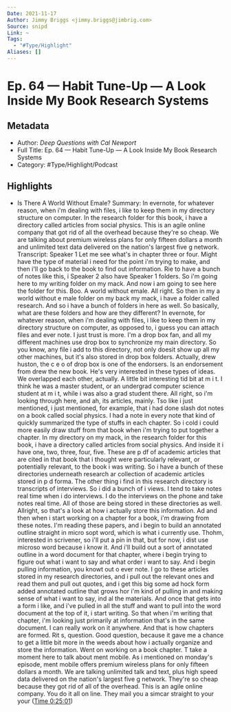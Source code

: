 ```yaml
---
Date: 2021-11-17
Author: Jimmy Briggs <jimmy.briggs@jimbrig.com>
Source: snipd
Link: ~
Tags:
  - "#Type/Highlight"
Aliases: []
---
```


# Ep. 64 —  Habit Tune-Up —  A Look Inside My Book Research Systems

## Metadata

* Author: *Deep Questions with Cal Newport*
* Full Title: Ep. 64 —  Habit Tune-Up —  A Look Inside My Book Research Systems
* Category: #Type/Highlight/Podcast

## Highlights

* Is There A World Without Emale?
  Summary:
  In evernote, for whatever reason, when i'm dealing with files, i like to keep them in my directory structure on computer. In the research folder for this book, i have a directory called articles from social physics. This is an agile online company that got rid of all the overhead because they're so cheap. We are talking about premium wireless plans for only fifteen dollars a month and unlimited text data delivered on the nation's largest five g network.
  Transcript:
  Speaker 1
  Let me see what's in chapter three or four. Might have the type of material i need for the point i'm trying to make, and then i'll go back to the book to find out information. Rie to have a bunch of notes like this, i
  Speaker 2
  also have
  Speaker 1
  folders. So i'm going here to my writing folder on my mack. And now i am going to see here the folder for this. Boo. A world without emale. All right. So then in my a world without e male folder on my back my mack, i have a folder called research. And so i have a bunch of folders in here as well. So basically, what are these folders and how are they different? In evernote, for whatever reason, when i'm dealing with files, i like to keep them in my directory structure on computer, as opposed to, i guess you can attach files and ever note. I just trust is more. I'm a drop box fan, and all my different machines use drop box to synchronize my main directory. So you know, any file i add to this directory, not only doesit show up all my other machines, but it's also stored in drop box folders. Actually, drew huston, the c e o of drop box is one of the endorsers. Is an endorsement from drew the new book. He's very interested in these types of ideas. We overlapped each other, actually. A little bit interesting tid bit at m i t. I think he was a master student, or an undergrad computer science student at m i t, while i was also a grad student there. All right, so i'm looking through here, and ah, its articles, mainly. Tso like i just mentioned, i just mentioned, for example, that i had done slash dot notes on a book called social physics. I had a note in every note that kind of quickly summarized the type of stuffs in each chapter. So i cold i could more easily draw stuff from that book when i'm trying to put together a chapter. In my directory on my mack, in the research folder for this book, i have a directory called articles from social physics. And inside it i have one, two, three, four, five. These are p df of academic articles that are cited in that book that i thought were particularly relevant, or potentially relevant, to the book i was writing. So i have a bunch of these directories underneath research ar collection of academic articles stored in p d forma. The other thing i find in this research directory is transcripts of interviews. So i did a bunch of i views. I tend to take notes real time when i do interviews. I do the interviews on the phone and take notes real time. All of those are being stored in these directories as well. Allright, so that's a look at how i actually store this information. Ad and then when i start working on a chapter for a book, i'm drawing from these notes. I'm reading these papers, and i begin to build an annotated outline straight in micro sopt word, which is what i currently use. Thohm, interested in scrivener, so i'll put a pin in that, but for now, i dist use microso word because i know it. And i'll build out a sort of annotated outline in a word document for that chapter, where i begin trying to figure out what i want to say and what order i want to say. And i begin pulling information, you knowt out o ever note. I go to these articles stored in my research directories, and i pull out the relevant ones and read them and pull out quotes, and i get this big some ad hock form added annotated outline that grows hor i'm kind of pulling in and making sense of what i want to say, ind al the materials. And once that gets into a form i like, and i've pulled in all the stuff and want to pull into the word document at the top of it, i start writing. So that when i'm writing that chapter, i'm looking just primarily at information that's in the same document. I can really work on it anywhere. And that is how chapters are formed. Rit s, question. Good question, because it gave me a chance to get a little bit more in the weeds about how i actually organize and store the information. Went on working on a book chapter. T take a moment here to talk about ment mobile. As i mentioned on monday's episode, ment mobile offers premium wireless plans for only fifteen dollars a month. We are talking unlimited talk and text, plus high speed data delivered on the nation's largest five g network. They're so cheap because they got rid of all of the overhead. This is an agile online company. You do it all on line. They mail you a simcar straight to your your ([Time 0:25:01](https://share.snipd.com/snip/6fb7c1cc-cc85-4015-9b69-964f4aaec7dd))

